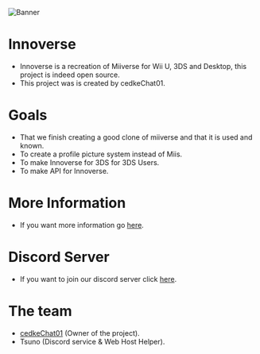 ![Banner](http://innoverse.alwaysdata.net/img/text-logo2.png)

# Innoverse
- Innoverse is a recreation of Miiverse for Wii U, 3DS and Desktop, this project is indeed open source.
- This project was is created by cedkeChat01.

# Goals
- That we finish creating a good clone of miiverse and that it is used and known.
- To create a profile picture system instead of Miis.
- To make Innoverse for 3DS for 3DS Users.
- To make API for Innoverse.

# More Information
- If you want more information go [here](https://github.com/InnoverseTeam/Innoverse/blob/main/MORE.md).

# Discord Server
- If you want to join our discord server click [here](https://discord.gg/caSHajnf).

# The team
- [cedkeChat01](https://github/00cedke/) (Owner of the project).
- Tsuno (Discord service & Web Host Helper).
